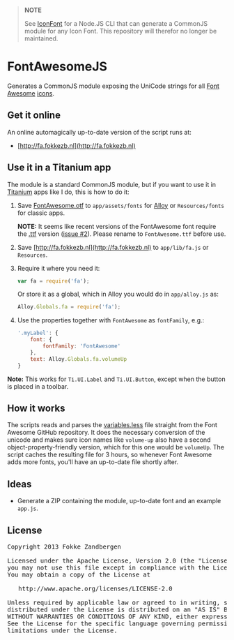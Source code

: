 > **NOTE**
>
> See [IconFont](https://github.com/FokkeZB/IconFont) for a Node.JS CLI that can generate a CommonJS module for any Icon Font.
> This repository will therefor no longer be maintained.

# FontAwesomeJS
Generates a CommonJS module exposing the UniCode strings for all [Font Awesome](http://fontawesome.io) [icons](http://fontawesome.io/cheatsheet/).

## Get it online
An online automagically up-to-date version of the script runs at:

* [http://fa.fokkezb.nl](http://fa.fokkezb.nl)

## Use it in a Titanium app
The module is a standard CommonJS module, but if you want to use it in [Titanium](http://www.appcelerator.com/titanium) apps like I do, this is how to do it:

1. Save [FontAwesome.otf](https://github.com/FortAwesome/Font-Awesome/blob/master/fonts/FontAwesome.otf?raw=true) to `app/assets/fonts` for [Alloy](http://www.appcelerator.com/alloy) or `Resources/fonts` for classic apps.

    **NOTE:** It seems like recent versions of the FontAwesome font require the [.ttf](https://github.com/FortAwesome/Font-Awesome/blob/master/fonts/fontawesome-webfont.ttf?raw=true) version ([issue #2](https://github.com/FokkeZB/FontAwesomeJS/issues/2)). Please rename to `FontAwesome.ttf` before use.

2. Save [http://fa.fokkezb.nl](http://fa.fokkezb.nl) to `app/lib/fa.js` or `Resources`.
3. Require it where you need it:
    ```javascript
    var fa = require('fa');
    ```
    Or store it as a global, which in Alloy you would do in `app/alloy.js` as:
    ```javascript
    Alloy.Globals.fa = require('fa');
    ```
4. Use the properties together with `FontAwesome` as `fontFamily`, e.g.:
    ```javascript
    '.myLabel': {
        font: {
            fontFamily: 'FontAwesome'
        },
        text: Alloy.Globals.fa.volumeUp
    }
    ```
    
**Note:** This works for `Ti.UI.Label` and `Ti.UI.Button`, except when the button is placed in a toolbar.

## How it works
The scripts reads and parses the [variables.less](https://raw.github.com/FortAwesome/Font-Awesome/master/less/variables.less) file straight from the Font Awesome GitHub repository. It does the necessary conversion of the unicode and makes sure icon names like `volume-up` also have a second object-property-friendly version, which for this one would be `volumeUp`. The script caches the resulting file for 3 hours, so whenever Font Awesome adds more fonts, you'll have an up-to-date file shortly after.

## Ideas

* Generate a ZIP containing the module, up-to-date font and an example `app.js`.

## License

<pre>
Copyright 2013 Fokke Zandbergen

Licensed under the Apache License, Version 2.0 (the "License");
you may not use this file except in compliance with the License.
You may obtain a copy of the License at

   http://www.apache.org/licenses/LICENSE-2.0

Unless required by applicable law or agreed to in writing, software
distributed under the License is distributed on an "AS IS" BASIS,
WITHOUT WARRANTIES OR CONDITIONS OF ANY KIND, either express or implied.
See the License for the specific language governing permissions and
limitations under the License.
</pre>
